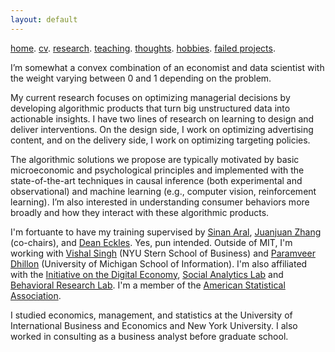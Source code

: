 ```yaml
---
layout: default
---
```


[home](./). [cv](./assets/files/CV.pdf). [research](./research.md). [teaching](./teaching.md). [thoughts](./thought.md). [hobbies](./hobby.md). [failed projects](./failed.md).

I’m somewhat a convex combination of an economist and data scientist with the weight varying between 0 and 1 depending on the problem. 

My current research focuses on optimizing managerial decisions by developing algorithmic products that turn big unstructured data into actionable insights. I have two lines of research on learning to design and deliver interventions. On the design side, I work on optimizing advertising content, and on the delivery side, I work on optimizing targeting policies. 

The algorithmic solutions we propose are typically motivated by basic microeconomic and psychological principles and implemented with the state-of-the-art techniques in causal inference (both experimental and observational) and machine learning (e.g., computer vision, reinforcement learning). I’m also interested in understanding consumer behaviors more broadly and how they interact with these algorithmic products.

<!--My current research combines tools in econometrics, machine learning and leverages unstructured data (e.g., video, text, map and network) to optimize marketing decisions and answer questions of general interest in social sciences. I’m also interested in understanding consumer behaviors through the lens of basic psychological and neurological principles.
One stream of my current work focuses on combining machine learning and adaptive experimentation to personalize marketing interventions. Another one centers on extracting insights from unstructured data such as video (images, audios and text), map and network in observational studies. I'm also interested in understanding consumer behaviors through the lens of basic economic and psychological principles. 
(e.g., video, text, map and network)
My current research focuses on optimizing managerial decisions such as advertising, pricing and targeting by developing algorithmic products that turn big unstructured data into actionable insights. 
-->

I'm fortuante to have my training supervised by [Sinan Aral](https://mitsloan.mit.edu/faculty/directory/sinan-kayhan-aral), [Juanjuan Zhang](https://mitsloan.mit.edu/faculty/directory/juanjuan-zhang) (co-chairs), and [Dean Eckles](https://mitsloan.mit.edu/faculty/directory/dean-eckles). Yes, pun intended. Outside of MIT, I'm working with [Vishal Singh](http://people.stern.nyu.edu/vsingh/index.html) (NYU Stern School of Business) and [Paramveer Dhillon](https://www.si.umich.edu/people/paramveer-dhillon) (University of Michigan School of Information). I'm also affiliated with the [Initiative on the Digital Economy](http://ide.mit.edu), [Social Analytics Lab](https://www.sinanaral.io/research/lab) and [Behavioral Research Lab](https://brl.mit.edu). I'm a member of the [American Statistical Association](https://www.amstat.org/).

I studied economics, management, and statistics at the University of International Business and Economics and New York University. I also worked in consulting as a business analyst before graduate school. 

<!--
![Octocat](https://github.githubassets.com/images/icons/emoji/octocat.png)
-->
